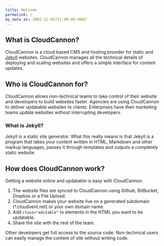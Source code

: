 ```yaml
---
title: Welcome
permalink: /
my_date_at: 2001-12-01T11:00:00.000Z
---
```


## What is CloudCannon?

CloudCannon is a cloud based CMS and hosting provider for static and [Jekyll](http://jekyllrb.com) websites. CloudCannon manages all the technical details of deploying and scaling websites and offers a simple interface for content updates.

 

 

 

## Who is CloudCannon for?

CloudCannon allows non-technical teams to take control of their website and developers to build websites faster. Agencies are using CloudCannon to deliver updatable websites to clients. Enterprises have their marketing teams update websites without interrupting developers.

### What is Jekyll?

Jekyll is a static site generator. What this really means is that Jekyll is a program that takes your content written in HTML, Markdown and other markup languages, passes it through templates and outputs a completely static website.

## How does CloudCannon work?

Getting a website online and updatable is easy with CloudCannon.

1. The website files are synced to CloudCannon using Github, BitBucket, Dropbox or a File Upload.
2. CloudCannon makes your website live on a generated subdomain (\*.cloudvent.net) or your own domain name.
3. Add `class="editable"` to elements in the HTML you want to be updatable.
4. Share the site with the rest of the team.


Other developers get full access to the source code. Non-technical users can easily manage the content of site without writing code.